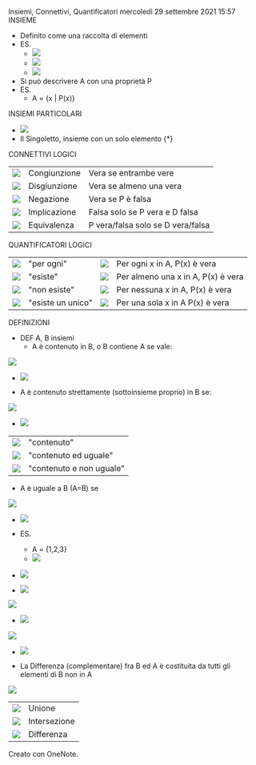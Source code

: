 Insiemi, Connettivi, Quantificatori
mercoledì 29 settembre 2021
15:57
INSIEME

- Definito come  una raccolta di elementi
- ES.
    - ![](0318be3ba2084b1ebfb8ff47f7369841.png)
    - ![](2facfa7cba7b43e09c3c51a274026443.png)
    - ![](f8807210b92145b9a1ca88c1d3004fe6.png)
- Si può descrivere A con una proprietà P
- ES.
    - A = {x | P(x)}

INSIEMI PARTICOLARI

- ![](e328c5bbffe34ecfbd72b4718a02f591.png)
- Il Singoletto, insieme con un solo elemento  {*}

CONNETTIVI LOGICI

|     |     |     |
| --- | --- | --- |
| ![](952fdd35896245c4bdd78a0606f21b5c.png) | Congiunzione | Vera se entrambe vere |
| ![](98939233b2d34c7da22ae34b2090f2c9.png) | Disgiunzione | Vera se almeno una vera |
| ![](fb4e082bfa1542638fc2ff8300339e71.png) | Negazione | Vera se P è falsa |
| ![](4e2170aabc66495a9c144bac190e0927.png) | Implicazione | Falsa solo se P vera e D falsa |
| ![](c0acf89c29784e559dac7adbffd257e1.png) | Equivalenza | P vera/falsa solo se D vera/falsa |

QUANTIFICATORI LOGICI

|     |     |     |     |
| --- | --- | --- | --- |
| ![](31980f3b3db741c5a2a40d7231668710.png) | "per ogni" | ![](730f38ee8d5d46e98dd7986c8fd4f45e.png) | Per ogni x in A, P(x) è vera |
| ![](3a800e4e823f4db492331c4790566863.png) | "esiste" | ![](fc7ffb005be44551a2e167579bb92aae.png) | Per almeno una x in A, P(x) è vera |
| ![](2559375538974894aceb7942925def75.png) | "non esiste" | ![](afaebbf3da8b4848a244ef060ef48c8b.png) | Per nessuna x in A, P(x) è vera |
| ![](db4652a6d22b40f6b55539ee844d41ec.png) | "esiste un unico" | ![](0a749a95949341458a4f1ac286d49b36.png) | Per una sola x in A P(x) è vera |

DEFINIZIONI

- DEF A, B insiemi
    - A è  contenuto  in B, o B contiene A se vale:

![](de1078d828e543fd835a4ff83f4296f0.png)

- ![](c40a123647db47f48a758569fb49e29d.png)

- A è  contenuto strettamente  (sottoinsieme proprio) in B se:

![](7e80e35cb17f4fa3b4c654f4d12dc83a.png)

- ![](150bc6084c7c4ae0ab25bc196d96035f.png)

|     |     |
| --- | --- |
| ![](a1dc77ae9a8547e1a78bcfc34f6a4ec1.png) | "contenuto" |
| ![](6a07d5c3854a4339833f4193db705e24.png) | "contenuto ed uguale" |
| ![](d30e5712d3f74171932b9def6a78cde9.png) | "contenuto e non uguale" |

- A è  uguale  a B (A=B) se

![](3869468dd6ea45a0b949a5c94fa46b1a.png)

- ![](4937a298ba39457ebc1f6c8c93de3632.png)
- ES.
    - A = {1,2,3}
    - ![](a5360b17546545fb84d5d16aaf8fb96c.png)

- ![](3c0fe050de6e4796ab0fae080a89ac66.png)

- ![](10ed0adde6454f65867006081cd156df.png)

![](df65d4db27f642dc95695f67c3c8a32d.png)

- ![](376a4b4c315a439db9febbde1113d58f.png)

![](0f63d652dbde4c61969bc0eefa65118e.png)

- ![](66b6826d664e415ab30d5575ff5d10b4.png)

- La  Differenza  (complementare) fra B ed A è costituita da tutti gli elementi di B non in A

![](e16e9caca4c84449b15c2725f67ef342.png)

|     |     |
| --- | --- |
| ![](ba7ad696eb8c48218ce115b80c9e88ed.png) | Unione |
| ![](cf9866dbf56f4f3fb5bc987857daa0eb.png) | Intersezione |
| ![](667d27a662af46f78a0d6ec76c6fbc76.png) | Differenza |

Creato con OneNote.